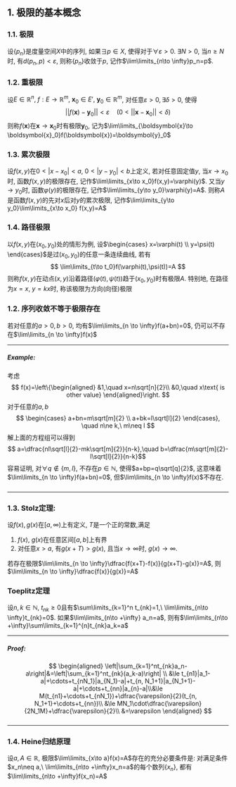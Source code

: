 ## 1. 极限的基本概念
### 1.1. 极限
设$\{p_n\}$是度量空间$X$中的序列, 如果$\exists p\in X$, 使得对于$\forall \varepsilon>0$. $\exists N>0$, 当$n\ge N$时, 有$d(p_n,p)<\varepsilon$, 则称$\{p_n\}$收敛于$p$, 记作$\lim\limits_{n\to \infty}p_n=p$. 


### 1.2. 重极限
设$E\in \mathbb{R}^n,\ f: E\to \mathbb{R}^m,\ \boldsymbol{x}_0\in E',\ \boldsymbol{y}_0\in \mathbb{R}^m$, 对任意$\varepsilon>0, \exists \delta>0$, 使得
$$
||f(\boldsymbol{x})-\boldsymbol{y}_0||<\varepsilon\quad (0<||\boldsymbol{x}-\boldsymbol{x}_0||<\delta)
$$
则称$f(\boldsymbol{x})$在$\boldsymbol{x}\to \boldsymbol{x}_0$时有极限$\boldsymbol{y}_0$, 记为$\lim\limits_{\boldsymbol{x}\to \boldsymbol{x}_0}f(\boldsymbol{x})=\boldsymbol{y}_0$

### 1.3. 累次极限
设$f(x,y)$在$0<|x-x_0|<a,\ 0<|y-y_0|<b$上定义, 若对任意固定值$y$, 当$x\to x_0$时, 函数$f(x,y)$的极限存在, 记作$\lim\limits_{x\to x_0}f(x,y)=\varphi(y)$. 又当$y\to y_0$时, 函数$\varphi(y)$的极限存在, 记作$\lim\limits_{y\to y_0}\varphi(y)=A$. 则称$A$是函数$f(x,y)$的先对$x$后对$y$的累次极限, 记作$\lim\limits_{y\to y_0}\lim\limits_{x\to x_0} f(x,y)=A$

### 1.4. 路径极限
以$f(x,y)$在$(x_0,y_0)$处的情形为例, 设$\begin{cases}  x=\varphi(t) \\ y=\psi(t) \end{cases}$是过$(x_0,y_0)$的任意一条连续曲线, 若有
$$
\lim\limits_{t\to t_0}f(\varphi(t),\psi(t))=A 
$$
则称$f(x,y)$在动点$(x,y)$沿着路径$(\varphi(t),\psi(t))$趋于$(x_0,y_0)$时有极限$A$. 特别地, 在路径为$x=x,\ y=kx$时, 称该极限为方向(向径)极限
### 1.2. 序列收敛不等于极限存在
若对任意的$a>0,b>0$, 均有$\lim\limits_{n \to \infty}f(a+bn)=0$, 仍可以不存在$\lim\limits_{n \to \infty}f(x)$
___
##### Example: 
考虑
$$
f(x)=\left\{\begin{aligned}
		&1,\quad x=n\sqrt[n]{2}\\
		&0,\quad x\text{ is other value}
	\end{aligned}\right.
$$
对于任意的$a, b$
$$
\begin{cases}
a+bn=m\sqrt[m]{2} \\ 
a+bk=l\sqrt[l]{2}
\end{cases}, \quad n\ne k,\ m\neq l
$$
解上面的方程组可以得到
$$
a=\dfrac{nl\sqrt[l]{2}-mk\sqrt[m]{2}}{n-k},\quad b=\dfrac{m\sqrt[m]{2}-l\sqrt[l]{2}}{n-k}$$
容易证明, 对$\forall q\notin \{m,l\}$, 不存在$p \in \mathbb{N}$, 使得$a+bp=q\sqrt[q]{2}$, 这意味着$\lim\limits_{n \to \infty}f(a+bn)=0$, 但$\lim\limits_{n \to \infty}f(x)$不存在.
#####
___

### 1.3. Stolz定理: 
设$f(x), g(x)$在$[a,\infty)$上有定义, $T$是一个正的常数,满足
1. $f(x),\ g(x)$在任意区间$[a,b]$上有界
2. 对任意$x>a$, 有$g(x+T)>g(x)$, 且当$x \to \infty$时, $g(x) \to \infty$. 

若存在极限$\lim\limits_{n \to \infty}\dfrac{f(x+T)-f(x)}{g(x+T)-g(x)}=A$, 则$\lim\limits_{n \to \infty}\dfrac{f(x)}{g(x)}=A$

### Toeplitz定理
设$n,k\in \mathbb{N},\ t_{nk}\ge 0$且有$\sum\limits_{k=1}^n t_{nk}=1,\ \lim\limits_{n\to \infty}t_{nk}=0$. 如果$\lim\limits_{n\to +\infty} a_n=a$, 则有$\lim\limits_{n\to +\infty}\sum\limits_{k=1}^{n}t_{nk}a_k=a$
___
##### Proof: 
$$
\begin{aligned}
		\left|\sum_{k=1}^nt_{nk}a_n-a\right|&=\left|\sum_{k=1}^nt_{nk}(a_k-a)\right| \\ 
        &\le t_{n1}|a_1-a|+\cdots+t_{nN_1}|a_{N_1}-a|+t_{n, N_1+1}|a_{N_1+1}-a|+\cdots+t_{nn}|a_{n}-a|\\&\le M(t_{n1}+\cdots+t_{nN_1})+\dfrac{\varepsilon}{2}(t_{n, N_1+1}+\cdots+t_{nn})\\
		&\le MN_1\cdot\dfrac{\varepsilon}{2N_1M}+\dfrac{\varepsilon}{2}\\ 
        &=\varepsilon
\end{aligned}
$$
#####
___

### 1.4. Heine归结原理
设$a,A\in \mathbb{R}$, 极限$\lim\limits_{x\to a}f(x)=A$存在的充分必要条件是: 对满足条件$x_n\neq a,\ \lim\limits_{n\to +\infty}x_n=a$的每个数列$\{x_n\}$, 都有$\lim\limits_{n\to +\infty}f(x_n)=A$